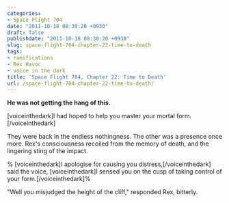 ```yaml
---
categories:
- Space Flight 704
date: "2011-10-18 08:30:20 +0930"
draft: false
publishdate: "2011-10-18 08:30:20 +0930"
slug: space-flight-704-chapter-22-time-to-death
tags:
- ramifications
- Rex Havoc
- voice in the dark
title: 'Space Flight 704, Chapter 22: Time to Death'
url: /space-flight-704-chapter-22-time-to-death/
---
```

**He was not getting the hang of this.**

<span>\[voiceinthedark\]I had hoped to help you master your mortal
form.\[/voiceinthedark\]</span>

They were back in the endless nothingness. The other was a presence once
more. Rex's consciousness recoiled from the memory of death, and the
lingering sting of the impact.

% \[voiceinthedark\]I apologise for causing you
distress,\[/voiceinthedark\] said the voice, \[voiceinthedark\]I sensed
you on the cusp of taking control of your form.\[/voiceinthedark\]%

"Well you misjudged the height of the cliff," responded Rex, bitterly.